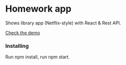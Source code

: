 # Homework app

Shows library app (Netflix-style) with React & Rest API.

[Check the demo](https://elegant-snyder-565075.netlify.app/ "Demo")

### Installing

Run npm install, run npm start.
